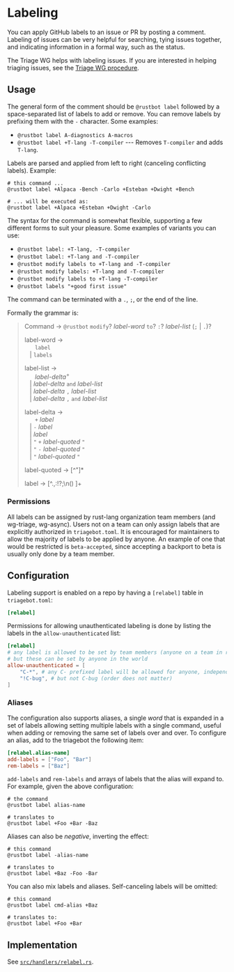 # Labeling

You can apply GitHub labels to an issue or PR by posting a comment.
Labeling of issues can be very helpful for searching, tying issues together, and indicating information in a formal way, such as the status.

The Triage WG helps with labeling issues.
If you are interested in helping triaging issues, see the [Triage WG procedure](../release/triage-procedure.md).

## Usage

The general form of the comment should be `@rustbot label` followed by a space-separated list of labels to add or remove.
You can remove labels by prefixing them with the `-` character.
Some examples:

* `@rustbot label A-diagnostics A-macros`
* `@rustbot label +T-lang -T-compiler` --- Removes `T-compiler` and adds `T-lang`.


Labels are parsed and applied from left to right (canceling conflicting labels). Example:
```
# this command ...
@rustbot label +Alpaca -Bench -Carlo +Esteban +Dwight +Bench

# ... will be executed as:
@rustbot label +Alpaca +Esteban +Dwight -Carlo
```

The syntax for the command is somewhat flexible, supporting a few different forms to suit your pleasure.
Some examples of variants you can use:

* `@rustbot label: +T-lang, -T-compiler`
* `@rustbot label: +T-lang and -T-compiler`
* `@rustbot modify labels to +T-lang and -T-compiler`
* `@rustbot modify labels: +T-lang and -T-compiler`
* `@rustbot modify labels to +T-lang -T-compiler`
* `@rustbot labels "+good first issue"`

The command can be terminated with a `.`, `;`, or the end of the line.

Formally the grammar is:

> Command → `@rustbot` `modify`? *label-word* `to`? `:`? *label-list* (`;` | `.`)?
>
> label-word →\
> &nbsp;&nbsp; &nbsp;&nbsp; `label`\
> &nbsp;&nbsp; | `labels`
>
> label-list →\
> &nbsp;&nbsp; &nbsp;&nbsp; *label-delta*<sup>+</sup>\
> &nbsp;&nbsp; | *label-delta* `and` *label-list*\
> &nbsp;&nbsp; | *label-delta* `,` *label-list*\
> &nbsp;&nbsp; | *label-delta* `,` `and` *label-list*
>
> label-delta →\
> &nbsp;&nbsp; &nbsp;&nbsp; `+` *label*\
> &nbsp;&nbsp; | `-` *label*\
> &nbsp;&nbsp; | *label* \
> &nbsp;&nbsp; | `"` `+` *label-quoted* `"`\
> &nbsp;&nbsp; | `"` `-` *label-quoted* `"`\
> &nbsp;&nbsp; | `"` *label-quoted* `"`
>
> label-quoted → \[^"]*
>
> label → \[^.,:!?;\n() ]+


### Permissions

All labels can be assigned by rust-lang organization team members (and wg-triage, wg-async).
Users not on a team can only assign labels that are explicitly authorized in `triagebot.toml`.
It is encouraged for maintainers to allow the majority of labels to be applied by anyone.
An example of one that would be restricted is `beta-accepted`, since accepting a backport to beta is usually only done by a team member.

## Configuration

Labeling support is enabled on a repo by having a `[relabel]` table in `triagebot.toml`:

```toml
[relabel]
```

Permissions for allowing unauthenticated labeling is done by listing the labels in the `allow-unauthenticated` list:

```toml
[relabel]
# any label is allowed to be set by team members (anyone on a team in rust-lang/team)
# but these can be set by anyone in the world
allow-unauthenticated = [
    "C-*", # any C- prefixed label will be allowed for anyone, independent of authorization with rust-lang/team
    "!C-bug", # but not C-bug (order does not matter)
]
```

### Aliases

The configuration also supports aliases, a single *word* that is expanded in a set of labels allowing setting multiple labels with a single command, useful when adding or removing the same set of labels over and over. To configure an alias, add to the triagebot the following item:
```toml
[relabel.alias-name]
add-labels = ["Foo", "Bar"]
rem-labels = ["Baz"]
```

`add-labels` and `rem-labels` and arrays of labels that the alias will expand to. For example, given the above configuration:
```
# the command
@rustbot label alias-name

# translates to
@rustbot label +Foo +Bar -Baz
```

Aliases can also be *negative*, inverting the effect:
```
# this command
@rustbot label -alias-name

# translates to
@rustbot label +Baz -Foo -Bar
```

You can also mix labels and aliases. Self-canceling labels will be omitted:
```
# this command
@rustbot label cmd-alias +Baz

# translates to:
@rustbot label +Foo +Bar
```

## Implementation

See [`src/handlers/relabel.rs`](https://github.com/rust-lang/triagebot/blob/HEAD/src/handlers/relabel.rs).
